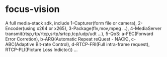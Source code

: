 # focus-vision
A full media-stack sdk, include 
1-Capturer(form file or camera), 
2-Encoder(using x264 or x265), 
3-Package(flv,mov,mpeg ...), 
4-MediaServer transmit(rtsp,rtp/rtcp,srtp/srtcp,tcp/udp/udt ...), 
5-QoS: a-FEC(Forward Error Corretion),
       b-ARQ(Automatic Repeat reQuest - NACK),
       c-ABC(Adaptive Bit-rate Control),
       d-RTCP-FRI(Full intra-frame request),
         RTCP-PLI(Picture Loss Indictor)) 
...
